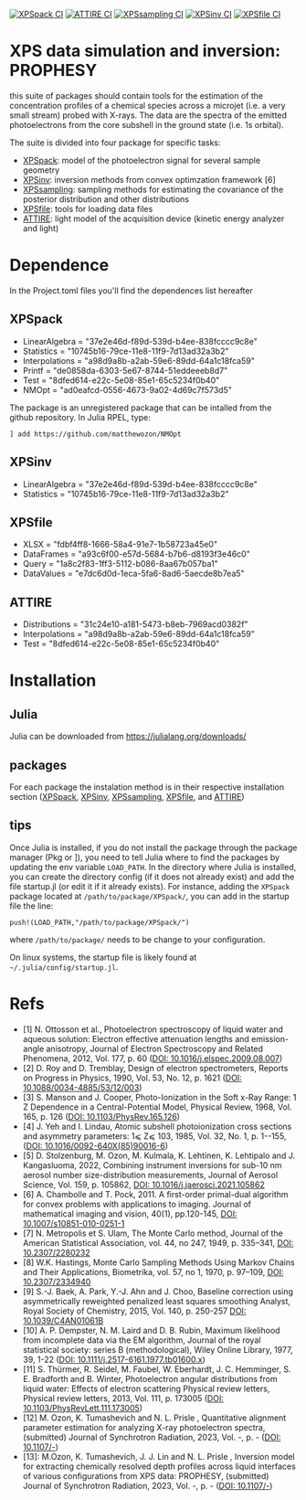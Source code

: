 <!--[![XPSpack CI](https://github.com/Center-for-Atmospheric-Research-ATMOS/XPS-depth-inv/actions/workflows/CI_XPSpack.yml/badge.svg)](https://github.com/Center-for-Atmospheric-Research-ATMOS/XPS-depth-inv/actions/workflows/CI_XPSpack.yml)-->
<!--[![XPSpack CI](https://github.com/Center-for-Atmospheric-Research-ATMOS/XPS-depth-inv/actions/workflows/CI_XPSpack.yml/badge.svg?branch=beta)](https://github.com/Center-for-Atmospheric-Research-ATMOS/XPS-depth-inv/actions/workflows/CI_XPSpack.yml)-->

[![XPSpack CI](https://github.com/Center-for-Atmospheric-Research-ATMOS/XPS-depth-inv/actions/workflows/CI_XPSpack.yml/badge.svg)](https://github.com/Center-for-Atmospheric-Research-ATMOS/XPS-depth-inv/actions/workflows/CI_XPSpack.yml)
[![ATTIRE CI](https://github.com/Center-for-Atmospheric-Research-ATMOS/XPS-depth-inv/actions/workflows/CI_ATTIRE.yml/badge.svg)](https://github.com/Center-for-Atmospheric-Research-ATMOS/XPS-depth-inv/actions/workflows/CI_ATTIRE.yml)
[![XPSsampling CI](https://github.com/Center-for-Atmospheric-Research-ATMOS/XPS-depth-inv/actions/workflows/CI_XPSsampling.yml/badge.svg)](https://github.com/Center-for-Atmospheric-Research-ATMOS/XPS-depth-inv/actions/workflows/CI_XPSsampling.yml)
[![XPSinv CI](https://github.com/Center-for-Atmospheric-Research-ATMOS/XPS-depth-inv/actions/workflows/CI_XPSinv.yml/badge.svg)](https://github.com/Center-for-Atmospheric-Research-ATMOS/XPS-depth-inv/actions/workflows/CI_XPSinv.yml)
[![XPSfile CI](https://github.com/Center-for-Atmospheric-Research-ATMOS/XPS-depth-inv/actions/workflows/CI_XPSfile.yml/badge.svg)](https://github.com/Center-for-Atmospheric-Research-ATMOS/XPS-depth-inv/actions/workflows/CI_XPSfile.yml)

# XPS data simulation and inversion: PROPHESY
  this suite of packages should contain tools for the estimation of the concentration profiles of a  chemical species across a microjet (i.e. a very small stream) probed with X-rays. The data are the spectra of the emitted photoelectrons from the core subshell in the ground state (i.e. 1s orbital).

The suite is divided into four package for specific tasks:

- [XPSpack](packages/XPSpack/):         model of the photoelectron signal for several sample geometry 
- [XPSinv](packages/XPSinv/):           inversion methods from convex optimzation framework [6]
- [XPSsampling](packages/XPSsampling/): sampling methods for estimating the covariance of the posterior distribution and other distributions
- [XPSfile](packages/XPSfile/):         tools for loading data files
- [ATTIRE](packages/ATTIRE/):           light model of the acquisition device (kinetic energy analyzer and light)



# Dependence

In the Project.toml files you'll find the dependences list hereafter

## XPSpack

- LinearAlgebra  = "37e2e46d-f89d-539d-b4ee-838fcccc9c8e"
- Statistics     = "10745b16-79ce-11e8-11f9-7d13ad32a3b2"
- Interpolations = "a98d9a8b-a2ab-59e6-89dd-64a1c18fca59"
- Printf         = "de0858da-6303-5e67-8744-51eddeeeb8d7"
- Test           = "8dfed614-e22c-5e08-85e1-65c5234f0b40"
- NMOpt          = "ad0eafcd-0556-4673-9a02-4d69c7f573d5"

The package is an unregistered package that can be intalled from the github repository. In Julia RPEL, type:

`] add https://github.com/matthewozon/NMOpt`

## XPSinv

- LinearAlgebra = "37e2e46d-f89d-539d-b4ee-838fcccc9c8e"
- Statistics    = "10745b16-79ce-11e8-11f9-7d13ad32a3b2"

## XPSfile

- XLSX       = "fdbf4ff8-1666-58a4-91e7-1b58723a45e0"
- DataFrames = "a93c6f00-e57d-5684-b7b6-d8193f3e46c0"
- Query      = "1a8c2f83-1ff3-5112-b086-8aa67b057ba1"
- DataValues = "e7dc6d0d-1eca-5fa6-8ad6-5aecde8b7ea5"

## ATTIRE

 - Distributions  = "31c24e10-a181-5473-b8eb-7969acd0382f"
 - Interpolations = "a98d9a8b-a2ab-59e6-89dd-64a1c18fca59"
 - Test           = "8dfed614-e22c-5e08-85e1-65c5234f0b40"

# Installation

## Julia

Julia can be downloaded from <https://julialang.org/downloads/>

## packages

For each package the instalation method is in their respective installation section ([XPSpack](packages/XPSpack/README.md), [XPSinv](packages/XPSinv/README.md), [XPSsampling](packages/XPSsampling/README.md), [XPSfile](packages/XPSfile/README.md), and [ATTIRE](packages/ATTIRE/README.md))

## tips

Once Julia is installed, if you do not install the package through the package manager (Pkg or ]), you need to tell Julia where to find the packages by updating the env variable `LOAD_PATH`. In the directory where Julia is installed, you can create the directory config (if it does not already exist) and add the file startup.jl (or edit it if it already exists). For instance, adding the `XPSpack` package located at `/path/to/package/XPSpack/`, you can add in the startup file the line:

`push!(LOAD_PATH,"/path/to/package/XPSpack/")`

where `/path/to/package/` needs to be change to your configuration.



On linux systems, the startup file is likely found at `~/.julia/config/startup.jl`.




# Refs

- [1] N. Ottosson et al., Photoelectron spectroscopy of liquid water and aqueous solution: Electron effective attenuation lengths and emission-angle anisotropy, Journal of Electron Spectroscopy and Related Phenomena, 2012, Vol. 177, p. 60 ([DOI: 10.1016/j.elspec.2009.08.007](https://www.doi.org/10.1016/j.elspec.2009.08.007))
- [2] D. Roy and D. Tremblay, Design of electron spectrometers, Reports on Progress in Physics, 1990, Vol. 53, No. 12, p. 1621 ([DOI: 10.1088/0034-4885/53/12/003](https://www.doi.org/10.1088/0034-4885/53/12/003))
- [3] S. Manson and J. Cooper, Photo-Ionization in the Soft x-Ray Range: 1 Z Dependence in a Central-Potential Model, Physical Review, 1968, Vol. 165, p. 126 ([DOI: 10.1103/PhysRev.165.126](https://www.doi.org/10.1103/PhysRev.165.126))
- [4] J. Yeh and I. Lindau, Atomic subshell photoionization cross sections and asymmetry parameters: 1⩽ Z⩽ 103, 1985, Vol. 32, No. 1, p. 1--155, ([DOI: 10.1016/0092-640X(85)90016-6](https://www.doi.org/10.1016/0092-640X\(85\)90016-6))
- [5] D. Stolzenburg, M. Ozon, M.  Kulmala, K. Lehtinen, K. Lehtipalo and J. Kangasluoma, 2022, Combining instrument inversions for sub-10 nm aerosol number size-distribution measurements, Journal of Aerosol Science, Vol. 159, p. 105862, [DOI: 10.1016/j.jaerosci.2021.105862](https://www.doi.org/10.1016/j.jaerosci.2021.105862)
- [6] A. Chambolle and T. Pock, 2011. A first-order primal-dual algorithm for convex problems with applications to imaging. Journal of mathematical imaging and vision, 40(1), pp.120-145, [DOI: 10.1007/s10851-010-0251-1](https://www.doi.org/10.1007/s10851-010-0251-1)
- [7] N. Metropolis et S. Ulam, The Monte Carlo method,  Journal of the American Statistical Association, vol. 44, no 247, 1949, p. 335–341, [DOI: 10.2307/2280232](https://www.doi.org/10.2307/2280232)
- [8] W.K. Hastings, Monte Carlo Sampling Methods Using Markov Chains and Their Applications, Biometrika, vol. 57, no 1, 1970, p. 97–109, [DOI: 10.2307/2334940](https://www.doi.org/10.2307/2334940)
- [9] S.-J. Baek, A. Park, Y.-J. Ahn and J. Choo,  Baseline correction using asymmetrically reweighted penalized least squares smoothing Analyst, Royal Society of Chemistry, 2015, Vol. 140, p. 250-257 [DOI: 10.1039/C4AN01061B](https://www.doi.org/10.1039/C4AN01061B)
- [10] A. P. Dempster, N. M. Laird  and D. B. Rubin,  Maximum likelihood from incomplete data via the EM algorithm, Journal of the royal statistical society: series B (methodological), Wiley Online Library, 1977, 39, 1-22 ([DOI: 10.1111/j.2517-6161.1977.tb01600.x](https://www.doi.org/10.1111/j.2517-6161.1977.tb01600.x))
- [11] S. Thürmer, R. Seidel, M. Faubel, W. Eberhardt, J. C. Hemminger, S. E. Bradforth and B. Winter, Photoelectron angular distributions from liquid water: Effects of electron scattering Physical review letters, Physical review letters, 2013, Vol. 111, p. 173005 ([DOI: 10.1103/PhysRevLett.111.173005](https://www.doi.org/10.1103/PhysRevLett.111.173005))
- [12] M. Ozon, K. Tumashevich and N. L. Prisle , Quantitative alignment parameter estimation for analyzing X-ray photoelectron spectra, (submitted) Journal of Synchrotron Radiation, 2023, Vol. -, p. - ([DOI: 10.1107/-](https://www.doi.org/10.1107/-))
- [13]: M.Ozon, K. Tumashevich, J. J. Lin and N. L. Prisle , Inversion model for extracting chemically resolved depth profiles across liquid interfaces of various configurations from XPS data: PROPHESY, (submitted) Journal of Synchrotron Radiation, 2023, Vol. -, p. - ([DOI: 10.1107/-](https://www.doi.org/10.1107/-))
